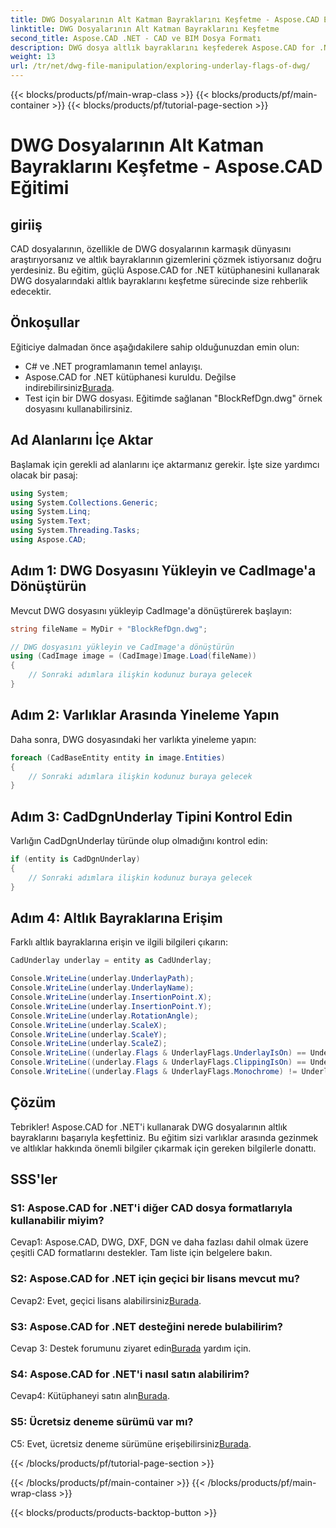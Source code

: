 ```yaml
---
title: DWG Dosyalarının Alt Katman Bayraklarını Keşfetme - Aspose.CAD Eğitimi
linktitle: DWG Dosyalarının Alt Katman Bayraklarını Keşfetme
second_title: Aspose.CAD .NET - CAD ve BIM Dosya Formatı
description: DWG dosya altlık bayraklarını keşfederek Aspose.CAD for .NET'in gücünün kilidini açın. Adım adım kılavuzumuzu takip edin.
weight: 13
url: /tr/net/dwg-file-manipulation/exploring-underlay-flags-of-dwg/
---
```


{{< blocks/products/pf/main-wrap-class >}}
{{< blocks/products/pf/main-container >}}
{{< blocks/products/pf/tutorial-page-section >}}

# DWG Dosyalarının Alt Katman Bayraklarını Keşfetme - Aspose.CAD Eğitimi

## giriiş

CAD dosyalarının, özellikle de DWG dosyalarının karmaşık dünyasını araştırıyorsanız ve altlık bayraklarının gizemlerini çözmek istiyorsanız doğru yerdesiniz. Bu eğitim, güçlü Aspose.CAD for .NET kütüphanesini kullanarak DWG dosyalarındaki altlık bayraklarını keşfetme sürecinde size rehberlik edecektir.

## Önkoşullar

Eğiticiye dalmadan önce aşağıdakilere sahip olduğunuzdan emin olun:

- C# ve .NET programlamanın temel anlayışı.
-  Aspose.CAD for .NET kütüphanesi kuruldu. Değilse indirebilirsiniz[Burada](https://releases.aspose.com/cad/net/).
- Test için bir DWG dosyası. Eğitimde sağlanan "BlockRefDgn.dwg" örnek dosyasını kullanabilirsiniz.

## Ad Alanlarını İçe Aktar

Başlamak için gerekli ad alanlarını içe aktarmanız gerekir. İşte size yardımcı olacak bir pasaj:

```csharp
using System;
using System.Collections.Generic;
using System.Linq;
using System.Text;
using System.Threading.Tasks;
using Aspose.CAD;

```

## Adım 1: DWG Dosyasını Yükleyin ve CadImage'a Dönüştürün

Mevcut DWG dosyasını yükleyip CadImage'a dönüştürerek başlayın:

```csharp
string fileName = MyDir + "BlockRefDgn.dwg";

// DWG dosyasını yükleyin ve CadImage'a dönüştürün
using (CadImage image = (CadImage)Image.Load(fileName))
{
    // Sonraki adımlara ilişkin kodunuz buraya gelecek
}
```

## Adım 2: Varlıklar Arasında Yineleme Yapın

Daha sonra, DWG dosyasındaki her varlıkta yineleme yapın:

```csharp
foreach (CadBaseEntity entity in image.Entities)
{
    // Sonraki adımlara ilişkin kodunuz buraya gelecek
}
```

## Adım 3: CadDgnUnderlay Tipini Kontrol Edin

Varlığın CadDgnUnderlay türünde olup olmadığını kontrol edin:

```csharp
if (entity is CadDgnUnderlay)
{
    // Sonraki adımlara ilişkin kodunuz buraya gelecek
}
```

## Adım 4: Altlık Bayraklarına Erişim

Farklı altlık bayraklarına erişin ve ilgili bilgileri çıkarın:

```csharp
CadUnderlay underlay = entity as CadUnderlay;

Console.WriteLine(underlay.UnderlayPath);
Console.WriteLine(underlay.UnderlayName);
Console.WriteLine(underlay.InsertionPoint.X);
Console.WriteLine(underlay.InsertionPoint.Y);
Console.WriteLine(underlay.RotationAngle);
Console.WriteLine(underlay.ScaleX);
Console.WriteLine(underlay.ScaleY);
Console.WriteLine(underlay.ScaleZ);
Console.WriteLine((underlay.Flags & UnderlayFlags.UnderlayIsOn) == UnderlayFlags.UnderlayIsOn);
Console.WriteLine((underlay.Flags & UnderlayFlags.ClippingIsOn) == UnderlayFlags.ClippingIsOn);
Console.WriteLine((underlay.Flags & UnderlayFlags.Monochrome) != UnderlayFlags.Monochrome);
```

## Çözüm

Tebrikler! Aspose.CAD for .NET'i kullanarak DWG dosyalarının altlık bayraklarını başarıyla keşfettiniz. Bu eğitim sizi varlıklar arasında gezinmek ve altlıklar hakkında önemli bilgiler çıkarmak için gereken bilgilerle donattı.

## SSS'ler

### S1: Aspose.CAD for .NET'i diğer CAD dosya formatlarıyla kullanabilir miyim?

Cevap1: Aspose.CAD, DWG, DXF, DGN ve daha fazlası dahil olmak üzere çeşitli CAD formatlarını destekler. Tam liste için belgelere bakın.

### S2: Aspose.CAD for .NET için geçici bir lisans mevcut mu?

 Cevap2: Evet, geçici lisans alabilirsiniz[Burada](https://purchase.aspose.com/temporary-license/).

### S3: Aspose.CAD for .NET desteğini nerede bulabilirim?

 Cevap 3: Destek forumunu ziyaret edin[Burada](https://forum.aspose.com/c/cad/19) yardım için.

### S4: Aspose.CAD for .NET'i nasıl satın alabilirim?

Cevap4: Kütüphaneyi satın alın[Burada](https://purchase.aspose.com/buy).

### S5: Ücretsiz deneme sürümü var mı?

 C5: Evet, ücretsiz deneme sürümüne erişebilirsiniz[Burada](https://releases.aspose.com/).

{{< /blocks/products/pf/tutorial-page-section >}}

{{< /blocks/products/pf/main-container >}}
{{< /blocks/products/pf/main-wrap-class >}}

{{< blocks/products/products-backtop-button >}}
